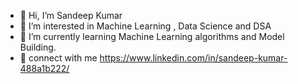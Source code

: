 - 👋 Hi, I’m Sandeep Kumar
- 👀 I’m interested in Machine Learning , Data Science and DSA
- 🌱 I’m currently learning Machine Learning algorithms and Model Building.
- 🚀 connect with me https://www.linkedin.com/in/sandeep-kumar-488a1b222/

<!---
sandeepkumar96674/sandeepkumar96674 is a ✨ special ✨ repository because its `README.md` (this file) appears on your GitHub profile.
You can click the Preview link to take a look at your changes.
--->
